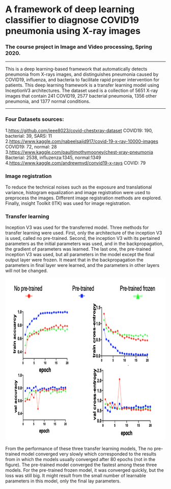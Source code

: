 # A framework of deep learning classifier to diagnose COVID19 pneumonia using X-ray images
### The course project in Image and Video processing, Spring 2020.  

___
This is a deep learning-based framework that automatically detects pneumonia from X-rays images, and distinguishes pneumonia caused by COVID19, influenza, and bacteria to facilitate rapid proper intervention for patients. This deep learning framework is a transfer learning model using InceptionV3 architectures. The dataset used is a collection of 5651 X-ray images that contain 241 COVID19, 2577 bacterial pneumonia, 1356 other pneumonia, and 1377 normal conditions. 

___
### Four Datasets sources:
1.https://github.com/ieee8023/covid-chestxray-dataset COVID19: 190, bacterial: 39, SARS: 11  
2.https://www.kaggle.com/nabeelsajid917/covid-19-x-ray-10000-images COVID19: 72, normal: 28  
3.https://www.kaggle.com/paultimothymooney/chest-xray-pneumonia Bacterial: 2538, influzenza:1345, normal:1349  
4.https://www.kaggle.com/andrewmvd/convid19-x-rays COVID: 79  

### Image registration
To reduce the technical noises such as the exposure and translational variance, histogram equalization and image registration were used to preprocess the images. Different image registration methods are explored. Finally, insight Toolkit (ITK) was used for image registration.

### Transfer learning

Inception V3 was used for the transferred model. Three methods for transfer learning were used. First, only the architecture of the inception V3 is used, called no pre-trained. Second, the inception V3 with its pertained parameters as the initial parameters was used, and in the backpropagation, the gradient of parameters was learned. The last one, the pre-trained inception V3 was used, but all parameters in the model except the final output layer were frozen. It meant that in the backpropagation the parameters in final layer were learned, and the parameters in other layers will not be changed.

<p align="center"><img src="https://github.com/yuhanH/Deep-learning-application/blob/main/TransferLearning-COVID-Xray-image/model_performance.png" height="512" /></p>

From the performance of these three transfer learning models, The no pre-trained model converged very slowly which corresponded to the results from in which the models usually converged after 80 epochs (not in the figure). The pre-trained model converged the fastest among these three models. For the pre-trained frozen model, it was converged quickly, but the loss was still big. It might result from the small number of learnable parameters in this model, only the final lay parameters. 
